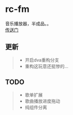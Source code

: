 # rc-fm
音乐播放器，半成品。。  
[传送门](https://joy-yu.github.io/rc-fm)

## 更新  
> * 开启dva重构分支
> * 重构这玩意还挺惨的...

## TODO
> * 歌单扩展
> * 歌曲播放进度拖动
> * 纯组件分离
